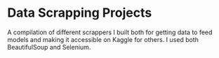 # Data Scrapping Projects
A compilation of different scrappers I built both for getting data to feed models and making it accessible on Kaggle for others.
I used both BeautifulSoup and Selenium.
